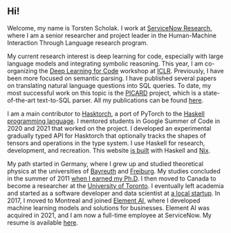 ## Hi!

Welcome, my name is Torsten Scholak. I work at [ServiceNow Research](https://servicenow.com/), where I am a senior researcher and project leader in the Human-Machine Interaction Through Language research program.

My current research interest is deep learning for code, especially with large language models and integrating symbolic reasoning. This year, I am co-organizing the [Deep Learning for Code](https://dl4c.github.io) workshop at [ICLR](https://iclr.cc/Conferences/2022). Previously, I have been more focused on semantic parsing. I have published several papers on translating natural language questions into SQL queries. To date, my most successful work on this topic is the [PICARD](/publications/picard) project, which is a state-of-the-art text-to-SQL parser. All my publications can be found [here](/publications).

I am a main contributor to [Hasktorch](http://hasktorch.org), a port of PyTorch to the [Haskell programming language](https://www.haskell.org/). I mentored students in Google Summer of Code in 2020 and 2021 that worked on the project. I developed an experimental gradually typed API for Hasktorch that optionally tracks the shapes of tensors and operations in the type system. I use Haskell for research, development, and recreation. This website [is built](https://github.com/tscholak/website/blob/main/flake.nix) with Haskell and [Nix](https://nixos.org/nix/).

My path started in Germany, where I grew up and studied theoretical physics at the universities of [Bayreuth](https://www.physik.uni-bayreuth.de/de/index.php) and [Freiburg](https://www.quantum.uni-freiburg.de/home). My studies concluded in the summer of 2011 [when I earned my Ph.D](https://www.quantum.uni-freiburg.de/gallery/doctoral-conferrals/torsten). I then moved to Canada to become a researcher at the [University of Toronto](https://sites.chem.utoronto.ca/cptg/). I eventually left academia and started as a software developer and data scientist at [a local startup](https://unata.com). In 2017, I moved to Montreal and joined [Element AI](https://www.elementai.com), where I developed machine learning models and solutions for businesses. Element AI was acquired in 2021, and I am now a full-time employee at ServiceNow. My resume is available [here](/resume).
